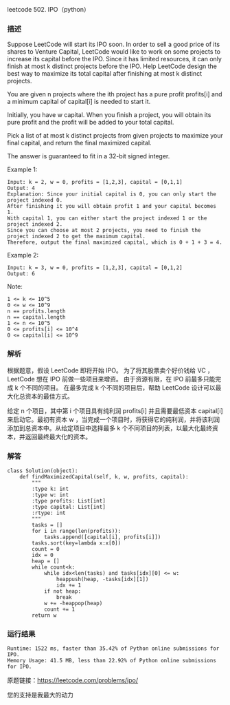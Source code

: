 leetcode  502. IPO（python）

### 描述



Suppose LeetCode will start its IPO soon. In order to sell a good price of its shares to Venture Capital, LeetCode would like to work on some projects to increase its capital before the IPO. Since it has limited resources, it can only finish at most k distinct projects before the IPO. Help LeetCode design the best way to maximize its total capital after finishing at most k distinct projects.

You are given n projects where the ith project has a pure profit profits[i] and a minimum capital of capital[i] is needed to start it.

Initially, you have w capital. When you finish a project, you will obtain its pure profit and the profit will be added to your total capital.

Pick a list of at most k distinct projects from given projects to maximize your final capital, and return the final maximized capital.

The answer is guaranteed to fit in a 32-bit signed integer.



Example 1:

	Input: k = 2, w = 0, profits = [1,2,3], capital = [0,1,1]
	Output: 4
	Explanation: Since your initial capital is 0, you can only start the project indexed 0.
	After finishing it you will obtain profit 1 and your capital becomes 1.
	With capital 1, you can either start the project indexed 1 or the project indexed 2.
	Since you can choose at most 2 projects, you need to finish the project indexed 2 to get the maximum capital.
	Therefore, output the final maximized capital, which is 0 + 1 + 3 = 4.

	
Example 2:

	Input: k = 3, w = 0, profits = [1,2,3], capital = [0,1,2]
	Output: 6





Note:

	1 <= k <= 10^5
	0 <= w <= 10^9
	n == profits.length
	n == capital.length
	1 <= n <= 10^5
	0 <= profits[i] <= 10^4
	0 <= capital[i] <= 10^9


### 解析

根据题意，假设 LeetCode 即将开始 IPO。 为了将其股票卖个好价钱给 VC ， LeetCode 想在 IPO 前做一些项目来增资。 由于资源有限，在 IPO 前最多只能完成 k 个不同的项目。 在最多完成 k 个不同的项目后，帮助 LeetCode 设计可以最大化总资本的最佳方式。

给定 n 个项目，其中第 i 个项目具有纯利润  profits[i] 并且需要最低资本 capital[i] 来启动它。最初有资本 w ，当完成一个项目时，将获得它的纯利润，并将该利润添加到总资本中。从给定项目中选择最多 k 个不同项目的列表，以最大化最终资本，并返回最终最大化的资本。



### 解答
				
	class Solution(object):
	    def findMaximizedCapital(self, k, w, profits, capital):
	        """
	        :type k: int
	        :type w: int
	        :type profits: List[int]
	        :type capital: List[int]
	        :rtype: int
	        """
	        tasks = []
	        for i in range(len(profits)):
	            tasks.append([capital[i], profits[i]])
	        tasks.sort(key=lambda x:x[0])
	        count = 0
	        idx = 0
	        heap = []
	        while count<k:
	            while idx<len(tasks) and tasks[idx][0] <= w:
	                heappush(heap, -tasks[idx][1])
	                idx += 1
	            if not heap:
	                break
	            w += -heappop(heap)
	            count += 1
	        return w
	                

            	      
			
### 运行结果

	Runtime: 1522 ms, faster than 35.42% of Python online submissions for IPO.
	Memory Usage: 41.5 MB, less than 22.92% of Python online submissions for IPO.


原题链接：https://leetcode.com/problems/ipo/



您的支持是我最大的动力
